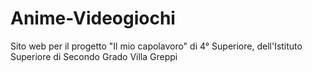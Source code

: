 # Anime-Videogiochi
Sito web per il progetto "Il mio capolavoro" di 4° Superiore, dell'Istituto Superiore di Secondo Grado Villa Greppi

